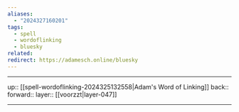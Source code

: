 ```yaml
---
aliases:
  - "2024327160201"
tags:
  - spell
  - wordoflinking
  - bluesky
related: 
redirect: https://adamesch.online/bluesky
---
```




***

up:: [[spell-wordoflinking-2024325132558|Adam's Word of Linking]]
back:: 
forward:: 
layer:: [[voorzzt|layer-047]]

***

